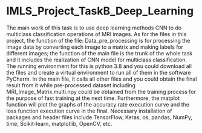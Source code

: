 # IMLS_Project_TaskB_Deep_Learning
The main work of this task is to use deep learning methods CNN to do multiclass classification operations of MRI images.
As for the files in this project, the function of the file: Data_pre_processing is for processing the image data by converting each image to a matrix and making labels for different images; the function of the main file is the trunk of the whole task and it includes the realization of CNN model for multiclass classification.
The running environment for this is python 3.8 and you could download all the files and create a virtual environment to run all of them in the software PyCharm. In the main file, it calls all other files and you could obtain the final result from it while pre-processed dataset including MRI_Image_Matrix.multi.npy could be obtained from the training process for the purpose of fast training at the next time. Furthermore, the matplot function will plot the graphs of the accuracy rate execution curve and the loss function execution curve in the final. 
Necessary installation of packages and header files include TensorFlow, Keras, os, pandas, NumPy, time, Scikit-learn, matplotlib, OpenCV, etc. 
